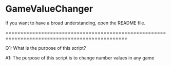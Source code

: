 # GameValueChanger
If you want to have a broad understanding, open the README file.

===============================================================================================

Q1: What is the purpose of this script?

A1: The purpose of this script is to change number values ​​in any game
